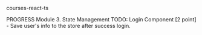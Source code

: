 courses-react-ts

PROGRESS
Module 3. State Management
TODO:
Login Component
[2 point] - Save user's info to the store after success login.